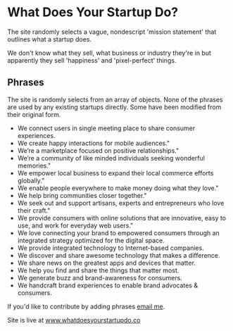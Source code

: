 What Does Your Startup Do?
=========================
The site randomly selects a vague, nondescript 'mission statement' that outlines what a startup does. 

We don't know what they sell, what business or industry they're in but apparently they sell 'happiness' and 'pixel-perfect' things. 


Phrases
-------------
The site is randomly selects from an array of objects. None of the phrases are used by any existing startups directly. Some have been modified from their original form. 

- We connect users in single meeting place to share consumer experiences.
- We create happy interactions for mobile audiences."
- We’re a marketplace focused on positive relationships."
- We’re a community of like minded individuals seeking wonderful memories."
- We empower local business to expand their local commerce efforts globally."
- We enable people everywhere to make money doing what they love."
- We help bring communities closer together."
- We seek out and support artisans, experts and entrepreneurs who love their craft."
- We provide consumers with online solutions that are innovative, easy to use, and work for everyday web users."
- We love connecting your brand to empowered consumers through an integrated strategy optimized for the digital space.
- We provide integrated technology to Internet-based companies.
- We discover and share awesome technology that makes a difference.
- We share news on the greatest apps and devices that matter.
- We help you find and share the things that matter most.
- We generate buzz and brand-awareness for consumers.
- We handcraft brand experiences to enable brand advocates & consumers.

If you'd like to contribute by adding phrases [email me](mailto:im@pbj.me).

Site is live at www.whatdoesyourstartupdo.co